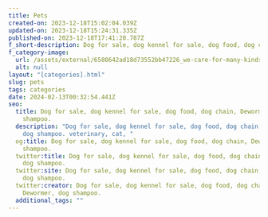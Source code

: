 ```yaml
---
title: Pets
created-on: 2023-12-18T15:02:04.039Z
updated-on: 2023-12-18T15:24:31.335Z
published-on: 2023-12-18T17:41:20.787Z
f_short-description: Dog for sale, dog kennel for sale, dog food, dog chain, Dewormer, dog shampoo.
f_category-image:
  url: /assets/external/6580642ad18d73552bb47226_we-care-for-many-kinds-of-animals.webp
  alt: null
layout: "[categories].html"
slug: pets
tags: categories
date: 2024-02-13T00:32:54.441Z
seo:
  title: Dog for sale, dog kennel for sale, dog food, dog chain, Dewormer, dog
    shampoo.
  description: "Dog for sale, dog kennel for sale, dog food, dog chain, Dewormer,
    dog shampoo. veterinary, cat, "
  og:title: Dog for sale, dog kennel for sale, dog food, dog chain, Dewormer, dog
    shampoo.
  twitter:title: Dog for sale, dog kennel for sale, dog food, dog chain, Dewormer,
    dog shampoo.
  twitter:site: Dog for sale, dog kennel for sale, dog food, dog chain, Dewormer,
    dog shampoo.
  twitter:creator: Dog for sale, dog kennel for sale, dog food, dog chain,
    Dewormer, dog shampoo.
  additional_tags: ""
---
```


